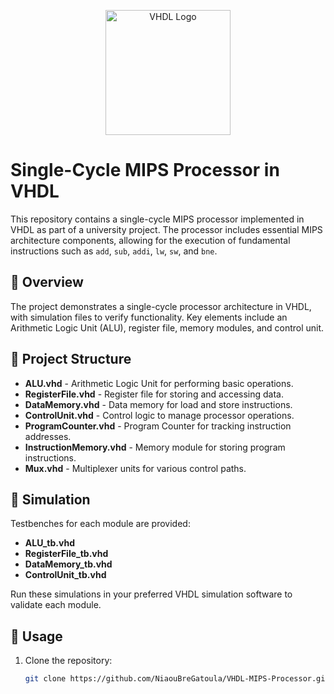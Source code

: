 <p align="center">
  <img src="https://i.postimg.cc/KvckLHXs/21169439.png" alt="VHDL Logo" width="200"/>
</p>

# Single-Cycle MIPS Processor in VHDL

This repository contains a single-cycle MIPS processor implemented in VHDL as part of a university project. The processor includes essential MIPS architecture components, allowing for the execution of fundamental instructions such as `add`, `sub`, `addi`, `lw`, `sw`, and `bne`.

## 🚀 Overview

The project demonstrates a single-cycle processor architecture in VHDL, with simulation files to verify functionality. Key elements include an Arithmetic Logic Unit (ALU), register file, memory modules, and control unit.

## 📁 Project Structure

- **ALU.vhd** - Arithmetic Logic Unit for performing basic operations.
- **RegisterFile.vhd** - Register file for storing and accessing data.
- **DataMemory.vhd** - Data memory for load and store instructions.
- **ControlUnit.vhd** - Control logic to manage processor operations.
- **ProgramCounter.vhd** - Program Counter for tracking instruction addresses.
- **InstructionMemory.vhd** - Memory module for storing program instructions.
- **Mux.vhd** - Multiplexer units for various control paths.

## 🧪 Simulation

Testbenches for each module are provided:
- **ALU_tb.vhd**
- **RegisterFile_tb.vhd**
- **DataMemory_tb.vhd**
- **ControlUnit_tb.vhd**
  
Run these simulations in your preferred VHDL simulation software to validate each module.

## 📜 Usage

1. Clone the repository:
   ```bash
   git clone https://github.com/NiaouBreGatoula/VHDL-MIPS-Processor.git
